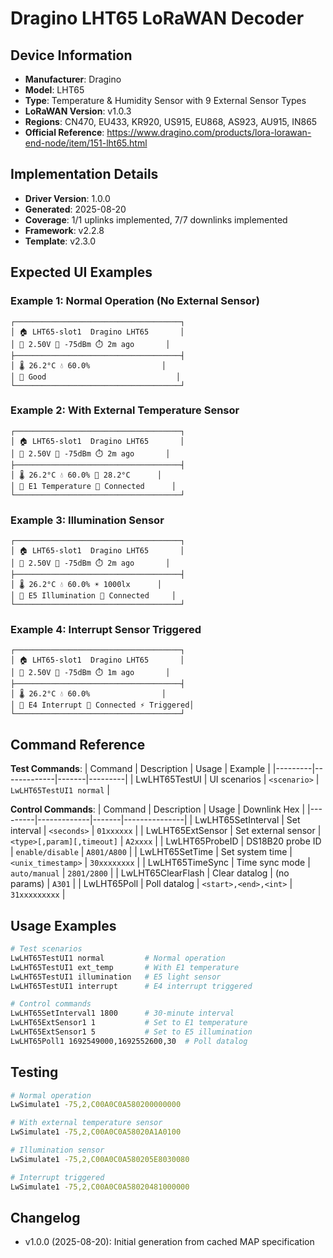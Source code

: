 # Dragino LHT65 LoRaWAN Decoder

## Device Information
- **Manufacturer**: Dragino
- **Model**: LHT65
- **Type**: Temperature & Humidity Sensor with 9 External Sensor Types
- **LoRaWAN Version**: v1.0.3
- **Regions**: CN470, EU433, KR920, US915, EU868, AS923, AU915, IN865
- **Official Reference**: https://www.dragino.com/products/lora-lorawan-end-node/item/151-lht65.html

## Implementation Details
- **Driver Version**: 1.0.0
- **Generated**: 2025-08-20
- **Coverage**: 1/1 uplinks implemented, 7/7 downlinks implemented
- **Framework**: v2.2.8
- **Template**: v2.3.0

## Expected UI Examples

### Example 1: Normal Operation (No External Sensor)
```
┌─────────────────────────────────────┐
│ 🏠 LHT65-slot1  Dragino LHT65       │
│ 🔋 2.50V 📶 -75dBm ⏱️ 2m ago       │
├─────────────────────────────────────┤
│ 🌡️ 26.2°C 💧 60.0%                │
│ 🔋 Good                             │
└─────────────────────────────────────┘
```

### Example 2: With External Temperature Sensor
```
┌─────────────────────────────────────┐
│ 🏠 LHT65-slot1  Dragino LHT65       │
│ 🔋 2.50V 📶 -75dBm ⏱️ 2m ago       │
├─────────────────────────────────────┤
│ 🌡️ 26.2°C 💧 60.0% 🔗 28.2°C      │
│ 🔗 E1 Temperature 🔌 Connected      │
└─────────────────────────────────────┘
```

### Example 3: Illumination Sensor
```
┌─────────────────────────────────────┐
│ 🏠 LHT65-slot1  Dragino LHT65       │
│ 🔋 2.50V 📶 -75dBm ⏱️ 2m ago       │
├─────────────────────────────────────┤
│ 🌡️ 26.2°C 💧 60.0% ☀️ 1000lx      │
│ 🔗 E5 Illumination 🔌 Connected     │
└─────────────────────────────────────┘
```

### Example 4: Interrupt Sensor Triggered
```
┌─────────────────────────────────────┐
│ 🏠 LHT65-slot1  Dragino LHT65       │
│ 🔋 2.50V 📶 -75dBm ⏱️ 1m ago       │
├─────────────────────────────────────┤
│ 🌡️ 26.2°C 💧 60.0%                │
│ 🔗 E4 Interrupt 🔌 Connected ⚡ Triggered│
└─────────────────────────────────────┘
```

## Command Reference

**Test Commands**:
| Command | Description | Usage | Example |
|---------|-------------|-------|---------|
| LwLHT65TestUI<slot> | UI scenarios | `<scenario>` | `LwLHT65TestUI1 normal` |

**Control Commands**:
| Command | Description | Usage | Downlink Hex |
|---------|-------------|-------|---------------|
| LwLHT65SetInterval<slot> | Set interval | `<seconds>` | `01xxxxxx` |
| LwLHT65ExtSensor<slot> | Set external sensor | `<type>[,param][,timeout]` | `A2xxxx` |
| LwLHT65ProbeID<slot> | DS18B20 probe ID | `enable/disable` | `A801/A800` |
| LwLHT65SetTime<slot> | Set system time | `<unix_timestamp>` | `30xxxxxxxx` |
| LwLHT65TimeSync<slot> | Time sync mode | `auto/manual` | `2801/2800` |
| LwLHT65ClearFlash<slot> | Clear datalog | (no params) | `A301` |
| LwLHT65Poll<slot> | Poll datalog | `<start>,<end>,<int>` | `31xxxxxxxxx` |

## Usage Examples

```bash
# Test scenarios
LwLHT65TestUI1 normal         # Normal operation
LwLHT65TestUI1 ext_temp       # With E1 temperature
LwLHT65TestUI1 illumination   # E5 light sensor
LwLHT65TestUI1 interrupt      # E4 interrupt triggered

# Control commands
LwLHT65SetInterval1 1800      # 30-minute interval
LwLHT65ExtSensor1 1           # Set to E1 temperature
LwLHT65ExtSensor1 5           # Set to E5 illumination
LwLHT65Poll1 1692549000,1692552600,30  # Poll datalog
```

## Testing

```bash
# Normal operation
LwSimulate1 -75,2,C00A0C0A580200000000

# With external temperature sensor
LwSimulate1 -75,2,C00A0C0A58020A1A0100

# Illumination sensor
LwSimulate1 -75,2,C00A0C0A580205E8030080

# Interrupt triggered
LwSimulate1 -75,2,C00A0C0A58020481000000
```

## Changelog
- v1.0.0 (2025-08-20): Initial generation from cached MAP specification
